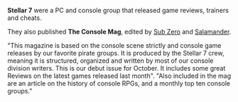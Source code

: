 **Stellar 7** were a PC and console group that released game reviews, trainers and cheats. 

They also published **The Console Mag**, edited by [Sub Zero](https://demozoo.org/sceners/49682/) and [Salamander](https://demozoo.org/sceners/49683/).

"This magazine is based on the console scene strictly and console game releases by our favorite pirate groups. It is produced by the Stellar 7 crew, meaning it is structured, organized and written by most of our console division writers. This is our debut issue for October. It includes some great Reviews on the latest games released last month". "Also included in the mag are an article on the history of console RPGs, and a monthly top ten console groups."